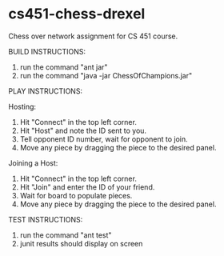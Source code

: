 # cs451-chess-drexel
Chess over network assignment for CS 451 course.

BUILD INSTRUCTIONS:

1. run the command "ant jar"
2. run the command "java -jar ChessOfChampions.jar" 


PLAY INSTRUCTIONS:

Hosting:
1. Hit "Connect" in the top left corner.
2. Hit "Host" and note the ID sent to you.
3. Tell opponent ID number, wait for opponent to join.
4. Move any piece by dragging the piece to the desired panel.

Joining a Host:
1. Hit "Connect" in the top left corner.
2. Hit "Join" and enter the ID of your friend.
3. Wait for board to populate pieces.
4. Move any piece by dragging the piece to the desired panel.


TEST INSTRUCTIONS:
1. run the command "ant test"
2. junit results should display on screen
